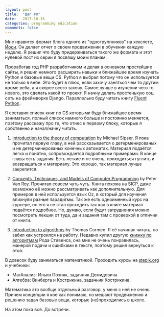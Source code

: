 ```yaml
---
layout: post
title:  "Шаг #0"
date:   2017-10-18
categories: programming edication
comments: false
---
```

Мне нравится формат блога одного из "одногруппников" на хекслете, [Йоси](https://joisadler.me/). Он делает отчет о
своем продвижении в обучении каждую неделю. Я решил что буду придерживаться такого же формата и этот нулевой пост из серии я посвящу моим планам.

Проработав год PHP разработчиком и делая в основном простейшие сайты, я решил немного расширить навыки и ближайшее время изучать Python и базовые вещи CS. Python я выбрал потому что он используется не только в вебе. Это будет в плюс, если захочу заняться чем то другим кроме веба, а я скорее всего захочу. Самое лучше в изучении чего то нового, это сделать какой то проект. Я начну делать простенькую соц сеть на фреймворке Django. Параллельно буду читать книгу [Fluent Python](http://shop.oreilly.com/product/0636920032519.do).

Я составил список книг по CS которыми буду ближайшее время заниматься, полный список намного больше и постоянно меняется, поэтому расскажу про те, что отнес к первому блоку, которые я собственно и начал/начну читать.

1. [Introduction to the theory of computation](https://www.amazon.com/Introduction-Theory-Computation-Michael-Sipser/dp/113318779X) by Michael Sipser. Я пока прочитал первую главу, в ней рассказывается о детерменированых и не детерминированых конечных автоматах. Материал подаётся легко и понятно, сопровождается подробными примерами. В конце главы есть задания. Есть легкие и не очень, приходиться гуглить и возвращаться к материалу.
Это хорошо, так материал лучше закрепится.

2. [Concepts, Techniques, and Models of Computer Programming](https://www.amazon.com/Concepts-Techniques-Models-Computer-Programming/dp/0262220695) by Peter Van Roy. Прочитал совсем чуть чуть. Книга похожа на SICP, даже возможно её можно рассматривать как дополнительную. Для примеров в ней используется язык Oz, в который для изучения впихнули разные парадигмы. Так же есть одноименный курс на курсере, но его я не стал проходить так как в книге материал подаётся подробнее. Но, думаю, если будут затруднения можно посмотреть лекции от туда, да и задания там с проверкой в отличии от книги.
 
3. [Introduction to algorithms](https://www.amazon.com/Introduction-Algorithms-3rd-MIT-Press/dp/0262033844) by Thomas Cormen. Я её начинал читать, но забил как устроился на работу. Недавно купил другую [книжку по алгоритмам](https://www.ozon.ru/context/detail/id/135297188/) Рода Стивенса, она мне не очень понравилась, манерой подачи и ошибками в тексте, поэтому решил вернуться к этой.

В довесок буду заниматься математикой. Проходить курсы на [stepik.org](https://stepik.org/) и учебники:

* МатАнализ: Ильин Позняк, задачник Демидовича
* Алгебра: Винберга и Кострикина, задачник Кострикина.

Математика это вообще отдельный разговор, у меня с ней не очень. Причем концепции я кое как понимаю, но мешают продвижению и решению задач базовые вещи, которые (не)проходились в школе.

На этом пока всё. До встречи.

